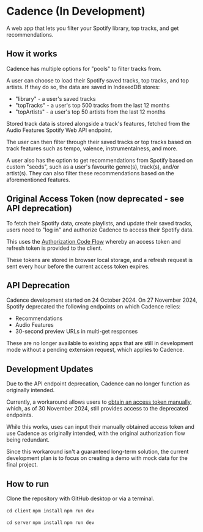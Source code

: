 # Cadence (In Development)

A web app that lets you filter your Spotify library, top tracks, and get recommendations.

## How it works

Cadence has multiple options for "pools" to filter tracks from.

A user can choose to load their Spotify saved tracks, top tracks, and top artists. If they do so, the data are saved in IndexedDB stores: 

- "library" - a user's saved tracks
- "topTracks" - a user's top 500 tracks from the last 12 months
- "topArtists" - a user's top 50 artists from the last 12 months

Stored track data is stored alongside a track's features, fetched from the Audio Features Spotify Web API endpoint.

The user can then filter through their saved tracks or top tracks based on track features such as tempo, valence, instrumentalness, and more.

A user also has the option to get recommendations from Spotify based on custom "seeds", such as a user's favourite genre(s), track(s), and/or artist(s). They can also filter these recommendations based on the aforementioned features.

## Original Access Token (now deprecated - see API deprecation)

To fetch their Spotify data, create playlists, and update their saved tracks, users need to "log in" and authorize Cadence to access their Spotify data. 

This uses the [Authorization Code Flow](https://developer.spotify.com/documentation/web-api/tutorials/code-flow) whereby an access token and refresh token is provided to the client.

These tokens are stored in browser local storage, and a refresh request is sent every hour before the current access token expires.


## API Deprecation

Cadence development started on 24 October 2024. On 27 November 2024, Spotify deprecated the following endpoints on which Cadence relies:

- Recommendations
- Audio Features
- 30-second preview URLs in multi-get responses

These are no longer available to existing apps that are still in development mode without a pending extension request, which applies to Cadence.


## Development Updates

Due to the API endpoint deprecation, Cadence can no longer function as originally intended.

Currently, a workaround allows users to [obtain an access token manually](https://open.spotify.com/get_access_token), which, as of 30 November 2024, still provides access to the deprecated endpoints.

While this works, uses can input their manually obtained access token and use Cadence as originally intended, with the original authorization flow being redundant.

Since this workaround isn't a guaranteed long-term solution, the current development plan is to focus on creating a demo with mock data for the final project.

## How to run

Clone the repository with GitHub desktop or via a terminal.

`cd client`
`npm install`
`npm run dev`

`cd server`
`npm install`
`npm run dev`






